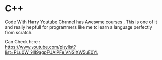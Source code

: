 # C++

Code With Harry Youtube Channel has Awesome courses , This is one of it and really helpfull for programmers like me to learn a language perfectly from scratch.

Can Check here :  
<https://www.youtube.com/playlist?list=PLu0W_9lII9agpFUAlPFe_VNSlXW5uE0YL>
